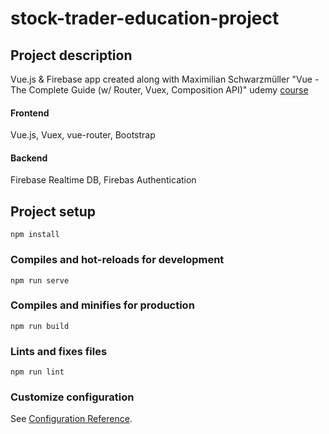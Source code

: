 # stock-trader-education-project

## Project description
Vue.js & Firebase app created along with Maximilian Schwarzmüller "Vue - The Complete Guide (w/ Router, Vuex, Composition API)" udemy [course](https://www.udemy.com/course/vuejs-2-the-complete-guide/)


#### Frontend
Vue.js, Vuex, vue-router, Bootstrap

#### Backend
Firebase Realtime DB, Firebas Authentication

## Project setup
```
npm install
```

### Compiles and hot-reloads for development
```
npm run serve
```

### Compiles and minifies for production
```
npm run build
```

### Lints and fixes files
```
npm run lint
```

### Customize configuration
See [Configuration Reference](https://cli.vuejs.org/config/).
